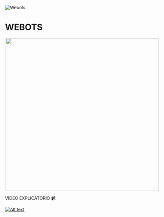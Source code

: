 ![Webots](https://img.shields.io/badge/Webots-R2022a-red)

# WEBOTS
  <div id="image" align= "center">
  <img src="https://user-images.githubusercontent.com/60333304/204432208-672ce4b2-f260-4fb1-80c3-7616ff66cad2.gif" width = "500"/>
  </div>

VIDEO EXPLICATORIO 📹:

[![Alt text](https://img.youtube.com/vi/mA4flPeAUxs/0.jpg)](https://www.youtube.com/watch?v=mA4flPeAUxs)
